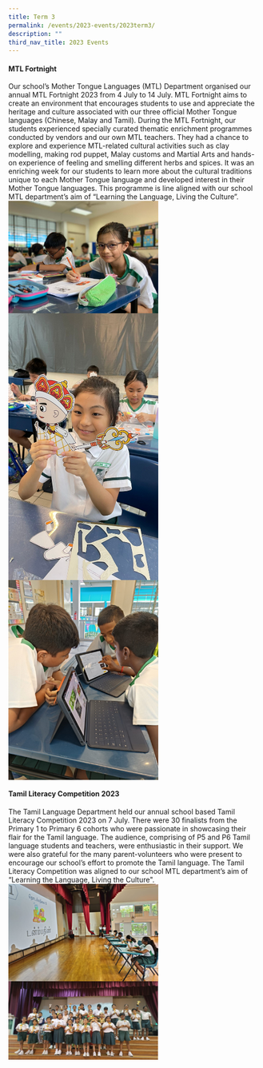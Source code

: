 ```yaml
---
title: Term 3
permalink: /events/2023-events/2023term3/
description: ""
third_nav_title: 2023 Events
---
```

#### **MTL Fortnight**

Our school’s Mother Tongue Languages (MTL) Department organised our annual MTL Fortnight 2023 from 4 July to 14 July. MTL Fortnight aims to create an environment that encourages students to use and appreciate the heritage and culture associated with our three official Mother Tongue languages (Chinese, Malay and Tamil). During the MTL Fortnight, our students experienced specially curated thematic enrichment programmes conducted by vendors and our own MTL teachers. They had a chance to explore and experience MTL-related cultural activities such as clay modelling, making rod puppet, Malay customs and Martial Arts and hands-on experience of feeling and smelling different herbs and spices. It was an enriching week for our students to learn more about the cultural traditions unique to each Mother Tongue language and developed interest in their Mother Tongue languages. This programme is line aligned with our school MTL department’s aim of “Learning the Language, Living the Culture”. 
<br>
<img align="center" style="width:300px;height:auto;" src="/images/2023/Events/mtl%20fortnight%2004%20-%20fajie%20lin.jfif">
<br>
<img align="center" style="width:300px;height:auto;" src="/images/2023/Events/mtl%20fortnight%2005%20-%20fajie%20lin.jpeg">
<br>
<img align="center" style="width:300px;height:auto;" src="/images/2023/Events/mtl%20fortnight%2010%20-%20fajie%20lin.png">

#### **Tamil Literacy Competition 2023**

The Tamil Language Department held our annual school based Tamil Literacy Competition 2023 on 7 July. There were 30 finalists from the Primary 1 to Primary 6 cohorts who were passionate in showcasing their flair for the Tamil language. The audience, comprising of P5 and P6 Tamil language students and teachers, were enthusiastic in their support. We were also grateful for the many parent-volunteers who were present to encourage our school’s effort to promote the Tamil language. The Tamil Literacy Competition was aligned to our school MTL department’s aim of “Learning the Language, Living the Culture".
<br>
<img align="center" style="width:300px;height:auto;" src="/images/2023/Events/2023%20yckps%20tl%20literacy%20competion%2001%20-%20fajie%20lin.png">
<br>
<img align="center" style="width:300px;height:auto;" src="/images/2023/Events/2023%20yckps%20tl%20literacy%20competion%2006%20-%20fajie%20lin.png">